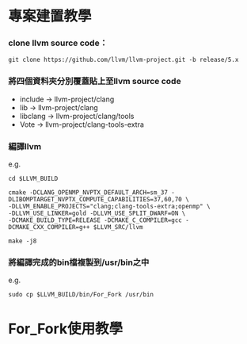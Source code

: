 # 專案建置教學

### clone llvm source code：
`git clone https://github.com/llvm/llvm-project.git -b release/5.x`
  
### 將四個資料夾分別覆蓋貼上至llvm source code
  * include → llvm-project/clang
  * lib → llvm-project/clang
  * libclang → llvm-project/clang/tools
  * Vote → llvm-project/clang-tools-extra

### 編譯llvm
 e.g.
 
`cd $LLVM_BUILD`

    cmake -DCLANG_OPENMP_NVPTX_DEFAULT_ARCH=sm_37 -DLIBOMPTARGET_NVPTX_COMPUTE_CAPABILITIES=37,60,70 \
    -DLLVM_ENABLE_PROJECTS="clang;clang-tools-extra;openmp" \
    -DLLVM_USE_LINKER=gold -DLLVM_USE_SPLIT_DWARF=ON \
    -DCMAKE_BUILD_TYPE=RELEASE -DCMAKE_C_COMPILER=gcc -DCMAKE_CXX_COMPILER=g++ $LLVM_SRC/llvm
    
`make -j8`

### 將編譯完成的bin檔複製到/usr/bin之中
  e.g. 

`sudo cp $LLVM_BUILD/bin/For_Fork /usr/bin`

# For_Fork使用教學



